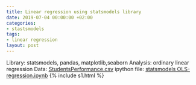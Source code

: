 ```yaml
---
title: Linear regression using statsmodels library
date: 2019-07-04 00:00:00 +02:00
categories:
- stastsmodels
tags:
- linear regression
layout: post
---
```


Library: statsmodels, pandas, matplotlib,seaborn
Analysis: ordinary linear regression
Data: [StudentsPerformance.csv](/uploads/StudentsPerformance.csv)
ipython file: [statsmodels OLS-regression.ipynb](/uploads/statsmodels%20OLS-regression.ipynb)
{% include s1.html %}